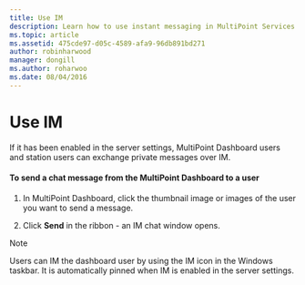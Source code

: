 ```yaml
---
title: Use IM
description: Learn how to use instant messaging in MultiPoint Services
ms.topic: article
ms.assetid: 475cde97-d05c-4589-afa9-96db891bd271
author: robinharwood
manager: dongill
ms.author: roharwoo
ms.date: 08/04/2016
---
```

# Use IM
If it has been enabled in the server settings, MultiPoint Dashboard users and station users can exchange private messages over IM.

#### To send a chat message from the MultiPoint Dashboard to a user

1.  In MultiPoint Dashboard, click the thumbnail image or images of the user you want to send a message.

2.  Click **Send** in the ribbon - an IM chat window opens.

> [!NOTE]
> Users can IM the dashboard user by using the IM icon in the Windows taskbar. It is automatically pinned when IM is enabled in the server settings.
